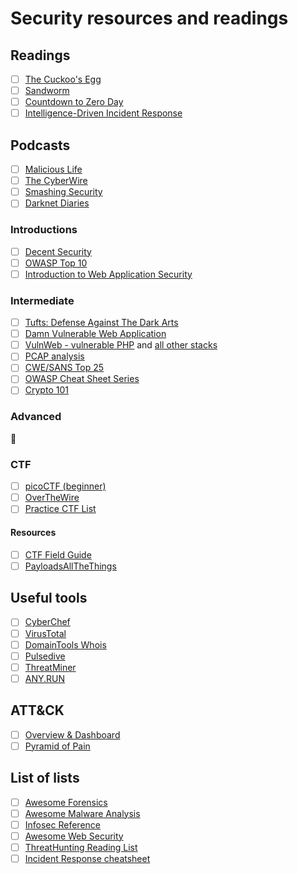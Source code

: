 # Security resources and readings

## Readings
- [ ] [The Cuckoo's Egg](https://amazon.com/CUCKOOS-EGG-Clifford-Stoll-ebook/dp/B0083DJXCM/)
- [ ] [Sandworm](https://amazon.com/Sandworm-Cyberwar-Kremlins-Dangerous-Hackers-ebook/dp/B07GD4MFW2)
- [ ] [Countdown to Zero Day](https://amazon.com/Countdown-Zero-Day-Stuxnet-Digital-ebook/dp/B00KEPLC08)
- [ ] [Intelligence-Driven Incident Response](https://amazon.com/Intelligence-Driven-Incident-Response-Outwitting-Adversary-dp-1491934948/dp/1491934948/)

## Podcasts

- [ ] [Malicious Life](https://malicious.life)
- [ ] [The CyberWire](https://thecyberwire.com)
- [ ] [Smashing Security](https://www.smashingsecurity.com)
- [ ] [Darknet Diaries](https://darknetdiaries.com/)

### Introductions
- [ ] [Decent Security](https://decentsecurity.com/)
- [ ] [OWASP Top 10](https://owasp.org/www-project-top-ten/)
- [ ] [Introduction to Web Application Security](https://www.slideshare.net/nragupathy/introduction-to-web-application-security-blackhoodie-us-2018)

### Intermediate

- [ ] [Tufts: Defense Against The Dark Arts](https://tuftsdev.github.io/DefenseAgainstTheDarkArts/)
- [ ] [Damn Vulnerable Web Application](https://github.com/ethicalhack3r/DVWA)
- [ ] [VulnWeb - vulnerable PHP](http://testphp.vulnweb.com/) and [all other stacks](http://www.vulnweb.com/)
- [ ] [PCAP analysis](https://www.malware-traffic-analysis.net/training-exercises.html)
- [ ] [CWE/SANS Top 25](http://cwe.mitre.org/top25/)
- [ ] [OWASP Cheat Sheet Series](https://github.com/OWASP/CheatSheetSeries/tree/master/cheatsheets)
- [ ] [Crypto 101](https://www.crypto101.io/Crypto101.pdf)

### Advanced
:thinking:

### CTF

- [ ] [picoCTF (beginner)](https://picoctf.com/)
- [ ] [OverTheWire](https://overthewire.org/wargames/)
- [ ] [Practice CTF List](https://captf.com/practice-ctf/)

#### Resources
- [ ] [CTF Field Guide](https://trailofbits.github.io/ctf/)
- [ ] [PayloadsAllTheThings](https://github.com/swisskyrepo/PayloadsAllTheThings)

## Useful tools

- [ ] [CyberChef](https://gchq.github.io/CyberChef/)
- [ ] [VirusTotal](https://virustotal.com)
- [ ] [DomainTools Whois](http://whois.domaintools.com/)
- [ ] [Pulsedive](https://pulsedive.com/)
- [ ] [ThreatMiner](https://www.threatminer.org/)
- [ ] [ANY.RUN](https://app.any.run/)

## ATT&CK

- [ ] [Overview & Dashboard](https://attack.mitre.org/)
- [ ] [Pyramid of Pain](http://detect-respond.blogspot.com/2013/03/the-pyramid-of-pain.html)

## List of lists

- [ ] [Awesome Forensics](https://github.com/cugu/awesome-forensics)
- [ ] [Awesome Malware Analysis](https://github.com/rshipp/awesome-malware-analysis)
- [ ] [Infosec Reference](https://github.com/rmusser01/Infosec_Reference)
- [ ] [Awesome Web Security](https://github.com/qazbnm456/awesome-web-security)
- [ ] [ThreatHunting Reading List](https://www.threathunting.net/reading-list)
- [ ] [Incident Response cheatsheet](https://github.com/certsocietegenerale/IRM/tree/master/EN)
